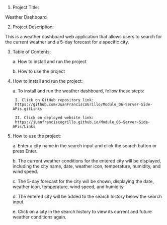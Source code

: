 1. Project Title:

Weather Dashboard

2. Project Description:

This is a weather dashboard web application that allows users to search for the current weather and a 5-day forecast for a specific city.

3. Table of Contents:

	a. How to install and run the project

	b. How to use the project

4. How to install and run the project:

	a. To install and run the weather dashboard, follow these steps:

		I. Click on GitHub repository link:			
	    https://github.com/JuanFranciscoGrillo/Module_06-Server-Side-APis.gitLinks

		II. Click on deployed website link:	
        https://juanfranciscogrillo.github.io/Module_06-Server-Side-APis/Links

5. How to use the project:	
	
	a. Enter a city name in the search input and click the search button or press Enter.
	
	b. The current weather conditions for the entered city will be displayed, including the city name, date, weather icon, temperature, humidity, and wind speed.
	
	c. The 5-day forecast for the city will be shown, displaying the date, weather icon, temperature, wind speed, and humidity.
	
	d. The entered city will be added to the search history below the search input.
	
	e. Click on a city in the search history to view its current and future weather conditions again.
